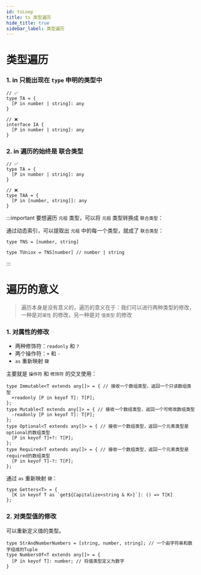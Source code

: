 ```yaml
---
id: tsLoop
title: ts 类型遍历
hide_title: true
sidebar_label: 类型遍历
---
```


# 类型遍历

### 1. in 只能出现在 `type` 申明的类型中

```tsx
// ✅
type TA = {
  [P in number | string]: any
}

// ❌
interface IA {
  [P in number | string]: any
}
```

### 2. in 遍历的始终是 联合类型

```tsx
// ✅
type TA = {
  [P in number | string]: any
}

// ❌
type TAA = {
  [P in [number, string]]: any
}

```

:::important
要想遍历 `元祖` 类型，可以将 `元祖` 类型转换成 `联合类型`：

通过动态索引，可以提取出 `元祖` 中的每一个类型，就成了 `联合类型`：

  ```tsx
  type TNS = [number, string]

  type TUniox = TNS[number] // number | string
  ```

:::

# 遍历的意义

> 遍历本身是没有意义的，遍历的意义在于：我们可以进行两种类型的修改，一种是对`属性` 的修改，另一种是对 `值类型` 的修改

### 1. 对属性的修改

- 两种修饰符：`readonly` 和 `?`
- 两个操作符：`+` 和 `-`
- `as` 重新映射 `键`

主要就是 `操作符` 和 `修饰符` 的交叉使用：

```tsx
type Immutable<T extends any[]> = { // 接收一个数组类型，返回一个只读数组类型
  +readonly [P in keyof T]: T[P];
};
type Mutable<T extends any[]> = { // 接收一个数组类型，返回一个可修改数组类型
  -readonly [P in keyof T]: T[P];
};
type Optional<T extends any[]> = { // 接收一个数组类型，返回一个元素类型是optional的数组类型
  [P in keyof T]+?: T[P];
};
type Required<T extends any[]> = { // 接收一个数组类型，返回一个元素类型是required的数组类型
  [P in keyof T]-?: T[P];
};
```

通过 `as` 重新映射 `键`：

```tsx
type Getters<T> = {
  [K in keyof T as `get${Capitalize<string & K>}`]: () => T[K]
};
```

### 2. 对类型值的修改

可以重新定义值的类型。

```tsx
type StrAndNumberNumbers = [string, number, string]; // 一个由字符串和数字组成的Tuple
type NumbersOf<T extends any[]> = {
  [P in keyof T]: number; // 将值类型定义为数字
}
```
